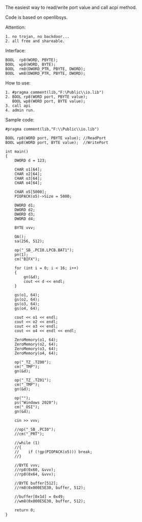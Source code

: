 The easiest way to read/write port value
and call acpi method.

Code is based on openlibsys.

Attention:

    1. no trojan, no backdoor... 
    2. all free and shareable.
    
Interface:

    BOOL  rp8(WORD, PBYTE);
    BOOL  wp8(WORD, BYTE);
    BOOL  rm8(DWORD_PTR, PBYTE, DWORD);
    BOOL  wm8(DWORD_PTR, PBYTE, DWORD);

How to use:

    1. #pragma comment(lib,"F:\Public\\io.lib")
    2. BOOL rp8(WORD port, PBYTE value);
       BOOL wp8(WORD port, BYTE value);
    3. call api
    4. admin run. 

Sample code:

    #pragma comment(lib,"F:\\Public\\io.lib")

    BOOL rp8(WORD port, PBYTE value); //ReadPort
    BOOL wp8(WORD port, BYTE value);  //WritePort

    int main()
    {
        DWORD d = 123;

        CHAR o1[64];
        CHAR o2[64];
        CHAR o3[64];
        CHAR o4[64];

        CHAR o5[5000];
        PIOPACK(o5)->Size = 5000;

        DWORD d1;
        DWORD d2;
        DWORD d3;
        DWORD d4;

        BYTE vvv;

        OA();
        sa(256, 512);

        op("_SB_.PCI0.LPCB.BAT1");
        pn(1);
        cm("BIFX");

        for (int i = 0; i < 16; i++)
        {
            gn(&d);
            cout << d << endl;
        }

        gs(o1, 64);
        gs(o2, 64);
        gs(o3, 64);
        gs(o4, 64);

        cout << o1 << endl;
        cout << o2 << endl;
        cout << o3 << endl;
        cout << o4 << endl << endl;

        ZeroMemory(o1, 64);
        ZeroMemory(o2, 64);
        ZeroMemory(o3, 64);
        ZeroMemory(o4, 64);

        op("_TZ_.TZ00");
        cm("_TMP");
        gn(&d);

        op("_TZ_.TZ01");
        cm("_TMP");
        gn(&d);

        op("");
        ps("Windows 2020");
        cm("_OSI");
        gn(&d);

        cin >> vvv;

        //op("_SB_.PCI0");
        //cm("_PRT");

        //while (1)
        //{
        //    if (!gp(PIOPACK(o5))) break;
        //}

        //BYTE vvv;
        //rp8(0x60, &vvv);
        //rp8(0x64, &vvv);

        //BYTE buffer[512];
        //rm8(0x000E5E30, buffer, 512);

        //buffer[0x1d] = 0x49;
        //wm8(0x000E5E30, buffer, 512);

        return 0;
    }
